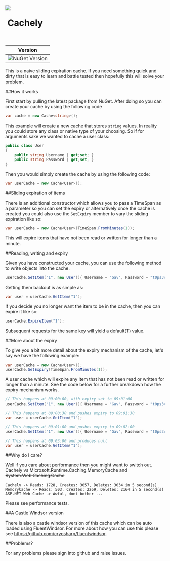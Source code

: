 <img align="left" src="https://avatars0.githubusercontent.com/u/7360948?v=3" />

&nbsp;Cachely<br /><br />
=============

| Version |
|---------|
| ![NuGet Version](https://img.shields.io/nuget/v/Cachely.svg) |

This is a naive sliding expiration cache. If you need something quick and dirty that is easy to learn and 
battle tested then hopefully this will solve your problem. 

##How it works

First start by pulling the latest package from NuGet. After doing so you can create your cache by using the following code

``` csharp
var cache = new Cache<string>();
```

This example will create a new cache that stores `string` values. In reality you could store any class or native type of 
your choosing. So if for arguments sake we wanted to cache a user class:

``` csharp
public class User 
{ 
	public string Username { get;set; } 
	public string Password { get;set; } 
}
```

Then you would simply create the cache by using the following code:

``` csharp
var userCache = new Cache<User>();
```

##Sliding expiration of items

There is an additional constructor which allows you to pass a TimeSpan as a parameter so you can set the expiry or alternatively
once the cache is created you could also use the `SetExpiry` member to vary the sliding expiration like so:

``` csharp
var userCache = new Cache<User>(TimeSpan.FromMinutes(1));
```

This will expire items that have not been read or written for longer than a minute. 

##Reading, writing and expiry

Given you have constructed your cache, you can use the following method to write objects into the cache. 

``` csharp
userCache.SetItem("1", new User(){ Username = "Gav", Password = "t0ps3cr3t" });
```

Getting them backout is as simple as:

``` csharp
var user = userCache.GetItem("1");
```

If you decide you no longer want the item to be in the cache, then you can expire it like so:

``` csharp
userCache.ExpireItem("1");
```

Subsequent requests for the same key will yield a default(T) value. 

##More about the expiry

To give you a bit more detail about the expiry mechanism of the cache, let's say we have the following example: 

``` csharp
var userCache = new Cache<User>();
userCache.SetExpiry(TimeSpan.FromMinutes(1));
```

A user cache which will expire any item that has not been read or written for longer than a minute. See the code below
for a further breakdown how the expiry mechanism works.

``` csharp
// This happens at 09:00:00, with expiry set to 09:01:00
userCache.SetItem("1", new User(){ Username = "Gav", Password = "t0ps3cr3t" }); 

// This happens at 09:00:30 and pushes expiry to 09:01:30
var user = userCache.GetItem("1"); 

// This happens at 09:01:00 and pushes expiry to 09:02:00
userCache.SetItem("1", new User(){ Username = "Gav", Password = "t0ps3cr3t" }); 

// This happens at 09:03:00 and produces null
var user = userCache.GetItem("1"); 
```

##Why do I care?

Well if you care about performance then you might want to switch out. Cachely vs Microsoft.Runtime.Caching.MemoryCache and ~~System.Web.Caching.Cache~~

	Cachely -> Reads: 1728, Creates: 3057, Deletes: 3034 in 5 second(s)
	MemoryCache -> Reads: 503, Creates: 2269, Deletes: 2164 in 5 second(s)
	ASP.NET Web Cache -> Awful, dont bother ... 

Please see performance tests.

##A Castle Windsor version

There is also a castle windsor version of this cache which can be auto loaded using FluentWindsor. For more about how you can use
this please see https://github.com/cryosharp/fluentwindsor.

##Problems?

For any problems please sign into github and raise issues.
